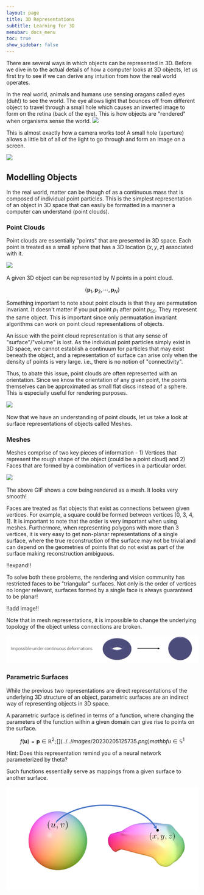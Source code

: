 ```yaml
---
layout: page
title: 3D Representations
subtitle: Learning for 3D
menubar: docs_menu
toc: true
show_sidebar: false
---
```


There are several ways in which objects can be represented in 3D. Before we dive in to the actual details of how a computer looks at 3D objects, let us first try to see if we can derive any intuition from how the real world operates.

In the real world, animals and humans use sensing oragans called eyes (duh!) to see the world. The eye allows light that bounces off from different object to travel through a small hole which causes an inverted image to form on the retina (back of the eye). This is how objects are "rendered" when organisms sense the world.
![](../../../images/20230205121957.png)  

This is almost exactly how a camera works too! A small hole (aperture) allows a little bit of all of the light to go through and form an image on a screen.

![](../../../images/20230205122412.png)  

## Modelling Objects

In the real world, matter can be though of as a continuous mass that is composed of individual point particles. This is the simplest representation of an object in 3D space that can easily be formatted in a manner a computer can understand (point clouds).


### Point Clouds

Point clouds are essentially "points" that are presented in 3D space. Each point is treated as a small sphere that has a 3D location $(x, y, z)$ associated with it.

![](../../../images/pointclouds.gif) 

A given 3D object can be represented by $N$ points in a point cloud. 

$$
\left\{\mathbf{p}_1, \mathbf{p}_2, \cdots, \mathbf{p}_N\right\}
$$

Something important to note about point clouds is that they are permutation invariant. It doesn't matter if you put point $p_1$ after point $p_{50}$. They represent the same object. This is important since only permuatation invariant algorithms can work on point cloud representations of objects.



An issue with the point cloud representation is that any sense of "surface"/"volume" is lost. As the individual point particles simply exist in 3D space, we cannot establish a continuum for particles that may exist beneath the object, and a representation of surface can arise only when the density of points is very large. i.e., there is no notion of "connectivity".


Thus, to abate this issue, point clouds are often represented with an orientation. Since we know the orientation of any given point, the points themselves can be approximated as small flat discs instead of a sphere. This is especially useful for rendering purposes.


![](../../../images/20230205123722.png)  
 


Now that we have an understanding of point clouds, let us take a look at surface representations of objects called Meshes.



### Meshes

Meshes comprise of two key pieces of information - 1) Vertices that represent the rough shape of the object (could be a point cloud) and 2) Faces that are formed by a combination of vertices in a particular order.

![](../../../images/mesh.gif)  


The above GIF shows a cow being rendered as a mesh. It looks very smooth!



Faces are treated as flat objects that exist as connections between given vertices. For example, a square could be formed between vertices [0, 3, 4, 1]. It is important to note that the order is very important when using meshes. Furthermore, when representing polygons with more than 3 vertices, it is very easy to get non-planar representations of a single surface, where the true reconstruction of the surface may not be trivial and can depend on the geometries of points that do not exist as part of the surface making reconstruction ambiguous.


!!expand!!

To solve both these problems, the rendering and vision community has restricted faces to be "triangular" surfaces. Not only is the order of vertices no longer relevant, surfaces formed by a single face is always guaranteed to be planar!

!!add image!!



Note that in mesh representations, it is impossible to change the underlying topology of the object unless connections are broken.

![](../../images/20230205125323.png)  



### Parametric Surfaces

While the previous two representations are direct representations of the underlying 3D structure of an object, parametric surfaces are an indirect way of representing objects in 3D space.

A parametric surface is defined in terms of a function, where changing the parameters of the function 
within a given domain can give rise to points on the surface.

$$
f(\mathbf{u})=\mathbf{p} \in \mathbb{R}^2 ; \![](../../images/20230205125735.png)  mathbf{u} \in \mathbb{S}^1
$$


Hint: Does this representation remind you of a neural network parameterized by theta?



Such functions essentially serve as mappings from a given surface to another surface.

![](../../images/20230205125748.png)  


